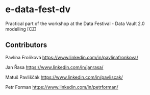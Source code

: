 # e-data-fest-dv
Practical part of the workshop at the Data Festival - Data Vault 2.0 modelling [CZ]


## Contributors
Pavlína Froňková https://www.linkedin.com/in/pavlinafronkova/

Jan Řasa https://www.linkedin.com/in/janrasa/

Matuš Pavliščák https://www.linkedin.com/in/pavliscak/

Petr Forman https://www.linkedin.com/in/petrforman/
